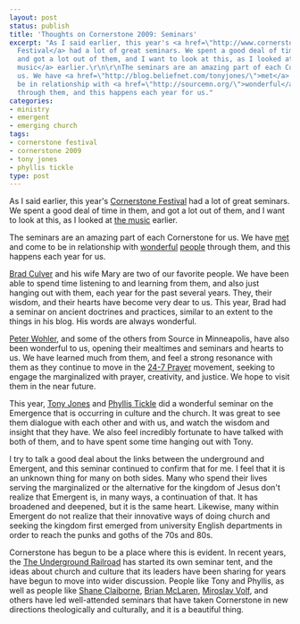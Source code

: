 ```yaml
---
layout: post
status: publish
title: 'Thoughts on Cornerstone 2009: Seminars'
excerpt: "As I said earlier, this year's <a href=\"http://www.cornerstonefestival.com/\">Cornerstone
  Festival</a> had a lot of great seminars. We spent a good deal of time in them,
  and got a lot out of them, and I want to look at this, as I looked at <a href=\"http://jonathanstegall.com/2009/07/14/thoughts-on-cornerstone-2009-music/\">the
  music</a> earlier.\r\n\r\nThe seminars are an amazing part of each Cornerstone for
  us. We have <a href=\"http://blog.beliefnet.com/tonyjones/\">met</a> and come to
  be in relationship with <a href=\"http://sourcemn.org/\">wonderful</a> <a href=\"http://livingwaterfromanancientwell.blogspot.com/\">people</a>
  through them, and this happens each year for us."
categories:
- ministry
- emergent
- emerging church
tags:
- cornerstone festival
- cornerstone 2009
- tony jones
- phyllis tickle
type: post
---
```

As I said earlier, this year's <a href="http://www.cornerstonefestival.com/">Cornerstone Festival</a> had a lot of great seminars. We spent a good deal of time in them, and got a lot out of them, and I want to look at this, as I looked at <a href="http://jonathanstegall.com/2009/07/14/thoughts-on-cornerstone-2009-music/">the music</a> earlier.

The seminars are an amazing part of each Cornerstone for us. We have <a href="http://blog.beliefnet.com/tonyjones/">met</a> and come to be in relationship with <a href="http://sourcemn.org/">wonderful</a> <a href="http://livingwaterfromanancientwell.blogspot.com/">people</a> through them, and this happens each year for us.

<a href="http://livingwaterfromanancientwell.blogspot.com/">Brad Culver</a> and his wife Mary are two of our favorite people. We have been able to spend time listening to and learning from them, and also just hanging out with them, each year for the past several years. They, their wisdom, and their hearts have become very dear to us. This year, Brad had a seminar on ancient doctrines and practices, similar to an extent to the things in his blog. His words are always wonderful.

<a href="http://sourcemn.org/">Peter Wohler</a>, and some of the others from Source in Minneapolis, have also been wonderful to us, opening their mealtimes and seminars and hearts to us. We have learned much from them, and feel a strong resonance with them as they continue to move in the <a href="http://24-7prayer.com/">24-7 Prayer</a> movement, seeking to engage the marginalized with prayer, creativity, and justice. We hope to visit them in the near future.

This year, <a href="http://blog.beliefnet.com/tonyjones/">Tony Jones</a> and <a href="http://www.phyllistickle.com/">Phyllis Tickle</a> did a wonderful seminar on the Emergence that is occurring in culture and the church. It was great to see them dialogue with each other and with us, and watch the wisdom and insight that they have. We also feel incredibly fortunate to have talked with both of them, and to have spent some time hanging out with Tony.

I try to talk a good deal about the links between the underground and Emergent, and this seminar continued to confirm that for me. I feel that it is an unknown thing for many on both sides. Many who spend their lives serving the marginalized or the alternative for the kingdom of Jesus don't realize that Emergent is, in many ways, a continuation of that. It has broadened and deepened, but it is the same heart. Likewise, many within Emergent do not realize that their innovative ways of doing church and seeking the kingdom first emerged from university English departments in order to reach the punks and goths of the 70s and 80s.

Cornerstone has begun to be a place where this is evident. In recent years, the <a href="http://www.theundergroundrailroad.org/">The Underground Railroad</a> has started its own seminar tent, and the ideas about church and culture that its leaders have been sharing for years have begun to move into wider discussion. People like Tony and Phyllis, as well as people like <a href="http://www.thesimpleway.org/shane/">Shane Claiborne</a>, <a href="http://www.brianmclaren.net/">Brian McLaren</a>, <a href="http://www.yale.edu/divinity/faculty/Fac.MVolf.shtml">Miroslav Volf</a>, and others have led well-attended seminars that have taken Cornerstone in new directions theologically and culturally, and it is a beautiful thing.
